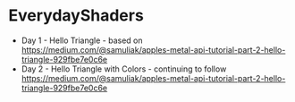 # EverydayShaders

 - Day 1 - Hello Triangle - based on https://medium.com/@samuliak/apples-metal-api-tutorial-part-2-hello-triangle-929fbe7e0c6e
 - Day 2 - Hello Triangle with Colors - continuing to follow https://medium.com/@samuliak/apples-metal-api-tutorial-part-2-hello-triangle-929fbe7e0c6e